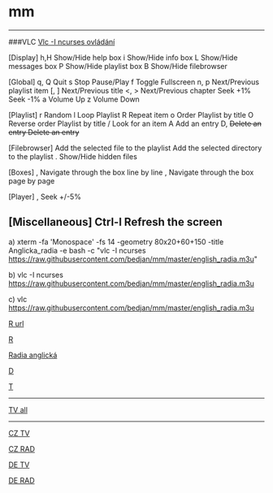 # mm
-----
###VLC
[Vlc -I ncurses ovládání](https://wiki.videolan.org/Documentation:Modules/ncurses/)

[Display]
h,H         Show/Hide help box
i           Show/Hide info box
L           Show/Hide messages box
P           Show/Hide playlist box
B           Show/Hide filebrowser

[Global]
q, Q        Quit
s           Stop
<space>     Pause/Play
f           Toggle Fullscreen
n, p        Next/Previous playlist item
[, ]        Next/Previous title
<, >        Next/Previous chapter
<right>     Seek +1%
<left>      Seek -1%
a           Volume Up
z           Volume Down

[Playlist]
r           Random
l           Loop Playlist
R           Repeat item
o           Order Playlist by title
O           Reverse order Playlist by title
/           Look for an item
A           Add an entry
D, <del>    Delete an entry 
<backspace> Delete an entry

[Filebrowser]
<enter>     Add the selected file to the playlist
<space>     Add the selected directory to the playlist
.           Show/Hide hidden files

[Boxes]
<up>,<down>     Navigate through the box line by line
<pgup>,<pgdown> Navigate through the box page by page

[Player]
<up>,<down>     Seek +/-5%

[Miscellaneous]
Ctrl-l          Refresh the screen
-----

a) xterm  -fa 'Monospace' -fs 14 -geometry 80x20+60+150 -title Anglicka_radia -e bash -c "vlc -I ncurses  https://raw.githubusercontent.com/bedjan/mm/master/english_radia.m3u"

b) vlc -I ncurses  https://raw.githubusercontent.com/bedjan/mm/master/english_radia.m3u

c) vlc https://raw.githubusercontent.com/bedjan/mm/master/english_radia.m3u

[R url ](https://gist.github.com/bedjan/bc31fbfc078ddaf0ea03160b8aa44b3d#file-radia-md)


[R ](https://gist.githubusercontent.com/bedjan/4ce6c5f78e7d780e94d7d6dedfd66337/raw/b293c8866329666115e5c80f51c6287eb3b9f61c/radia_online.m3u)

[Radia anglická](https://raw.githubusercontent.com/bedjan/mm/master/english_radia.m3u)

[D ](https://gist.github.com/bedjan/11917d14b9209035c1aa21815c959837/raw/fd21daa89c2784404d465b2da8435f807142c4ad/difm.m3u)


[T ](https://gist.github.com/bedjan/7bf41966fa76595ff625c1bee863e574/raw/011011db7bfad156d4d0931e47d4fc20cc01b680/tv_online.m3u)

-----

[TV all](https://github.com/freetuxtv/freetuxtv/blob/master/data/channels_groups.xml)

-----
[CZ TV ](http://database.freetuxtv.net/playlists/playlist_webtv_cs.m3u)

[CZ RAD ](http://database.freetuxtv.net/playlists/playlist_webradio_cs.m3u)

[DE TV ](http://database.freetuxtv.net/playlists/playlist_webtv_de.m3u)

[DE RAD ](http://database.freetuxtv.net/playlists/playlist_webradio_de.m3u)


